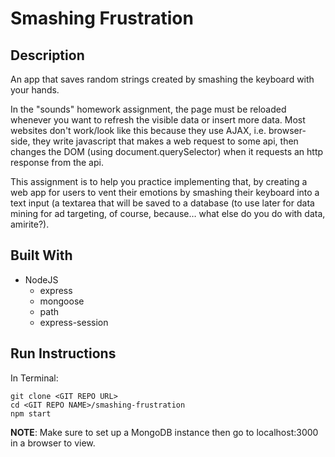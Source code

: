 # Smashing Frustration

## Description

An app that saves random strings created by smashing the keyboard with your hands.

In the "sounds" homework assignment, the page must be reloaded whenever you want to refresh the visible data or insert more data. Most websites don't work/look like this because they use AJAX, i.e. browser-side, they write javascript that makes a web request to some api, then changes the DOM (using document.querySelector) when it requests an http response from the api.

This assignment is to help you practice implementing that, by creating a web app for users to vent their emotions by smashing their keyboard into a text input (a textarea that will be saved to a database (to use later for data mining for ad targeting, of course, because… what else do you do with data, amirite?).

## Built With

* NodeJS
    * express
    * mongoose
    * path
    * express-session

## Run Instructions

In Terminal:

```
git clone <GIT REPO URL>
cd <GIT REPO NAME>/smashing-frustration
npm start
```

**NOTE**: Make sure to set up a MongoDB instance
then go to localhost:3000 in a browser to view.


